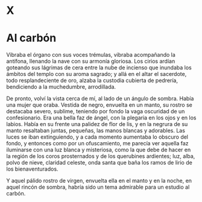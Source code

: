 # X

# Al carbón

Vibraba el órgano con sus voces trémulas, vibraba acompañando la antífona, llenando la nave con su armonía gloriosa. Los cirios ardían goteando sus lágrimas de cera entre la nube de incienso que inundaba los ámbitos del templo con su aroma sagrado; y allá en el altar el sacerdote, todo resplandeciente de oro, alzaba la custodia cubierta de pedrería, bendiciendo a la muchedumbre, arrodillada.

De pronto, volví la vista cerca de mí, al lado de un ángulo de sombra. Había una mujer que oraba. Vestida de negro, envuelta en un manto, su rostro se destacaba severo, sublime, teniendo por fondo la vaga oscuridad de un confesionario. Era una bella faz de ángel, con la plegaria en los ojos y en los labios. Había en su frente una palidez de flor de lis, y en la negrura de su manto resaltaban juntas, pequeñas, las manos blancas y adorables. Las luces se iban extinguiendo, y a cada momento aumentaba lo obscuro del fondo, y entonces como por un ofuscamiento, me parecía ver aquella faz iluminarse con una luz blanca y misteriosa, como la que debe de hacer en la región de los coros prosternados y de los querubines ardientes; luz, alba, polvo de nieve, claridad celeste, onda santa que baña los ramos de lirio de los bienaventurados.

Y aquel pálido rostro de virgen, envuelta ella en el manto y en la noche, en aquel rincón de sombra, habría sido un tema admirable para un estudio al carbón. 